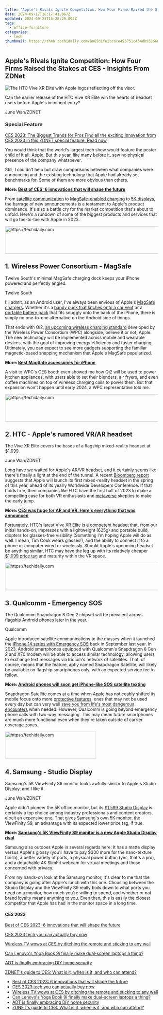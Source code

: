 ```yaml
---
title: "Apple's Rivals Ignite Competition: How Four Firms Raised the Stakes at CES - Insights From ZDNet"
date: 2024-09-17T16:17:41.067Z
updated: 2024-09-23T16:28:29.092Z
tags:
  - office-furniture
categories:
  - tech
thumbnail: https://thmb.techidaily.com/b865d1fe2bcace495751c454db93866647380420be6c31ae58cdceea73012a33.jpg
---
```


## Apple's Rivals Ignite Competition: How Four Firms Raised the Stakes at CES - Insights From ZDNet

![The HTC Vive XR Elite with Apple logos reflecting off the visor.](https://www.zdnet.com/a/img/resize/edc7a9ab866360aedd62c4d542650b7632b0024e/2023/01/09/264314f5-c3a4-454b-b5e0-7c8ba66d30b1/htc-vive-xr-elite-apple-logo.jpg?auto=webp&width=1280)

Can the earlier release of the HTC Vive XR Elite win the hearts of headset users before Apple's imminent entry?

June Wan/ZDNET

### Special Feature

[CES 2023: The Biggest Trends for Pros Find all the exciting innovation from CES 2023 in this ZDNET special feature.  Read now](https://www.zdnet.com/topic/ces-2023-the-biggest-trends-for-pros/)

You would think that the world's largest tech show would feature the poster child of it all: Apple. But this year, like many before it, saw no physical presence of the company whatsoever. 

Still, I couldn't help but draw comparisons between what companies were announcing and the existing technology that Apple had already set benchmarks for. Some of them are more obvious than others.

**More: [Best of CES: 6 innovations that will shape the future](https://www.zdnet.com/article/best-of-ces-2023-innovations-that-will-shape-the-future/)**

From [satellite communication](https://www.zdnet.com/article/android-phones-will-soon-get-iphone-like-sos-satellite-texting/) to [MagSafe-enabled charging](https://www.zdnet.com/article/iphone-magsafe-style-wireless-charging-could-soon-be-everywhere-including-your-android-phone/) to [5K displays](https://www.zdnet.com/article/samsungs-5k-viewfinity-s9-monitor-is-a-new-apple-studio-display-rival/), the barrage of new announcements is a testament to Apple's product dominance. It's also a battle cry for the market competition that's about to unfold. Here's a rundown of some of the biggest products and services that will go toe-to-toe with Apple in 2023.

<!-- affiliate ads begin -->
<a href="https://appsumo.8odi.net/c/5597632/2151858/7443" target="_top" id="2151858">
  <img src="//a.impactradius-go.com/display-ad/7443-2151858" border="0" alt="https://techidaily.com" width="600" height="90"/>
</a>
<img height="0" width="0" src="https://appsumo.8odi.net/i/5597632/2151858/7443" style="position:absolute;visibility:hidden;" border="0" />
<!-- affiliate ads end -->

## 1\. Wireless Power Consortium - MagSafe

Twelve South's minimal MagSafe charging dock keeps your iPhone powered and perfectly angled.

Twelve South

I'll admit, as an Android user, I've always been envious of Apple's [MagSafe chargers](https://apple.sjv.io/c/159047/435031/7613?&sharedId=zdnet&u=https%3A%2F%2Fwww.apple.com%2Fshop%2Fproduct%2FMHXH3AM%2FA%2Fmagsafe-charger&subId1=zd-%5F%5FCOM%5FCLICK%5FID%5F%5F-dtp). Whether it's a [handy puck that latches onto a car vent](https://buy.geni.us/Proxy.ashx?TSID=368250&GR%5FURL=https%3A%2F%2Fwww.amazon.com%2FBelkin-MagSafe-iPhone-Magnetically-Mounted%2Fdp%2FB08LQVD6ZR%3Ftag%3Dzd-buy-button-20%26ascsubtag%3D%5F%5FCOM%5FCLICK%5FID%5F%5F%7C8b92c26b-8155-499a-bdae-dbabd78074c4%7Cdtp&dtb=1) or a [portable battery pack](https://www.zdnet.com/article/this-59-anker-magsafe-charger-offers-something-apples-doesnt/) that fits snuggly onto the back of the iPhone, there is simply no one-to-one alternative on the Android side of things.

That ends with Qi2, [an upcoming wireless charging standard](https://www.zdnet.com/article/iphone-magsafe-style-wireless-charging-could-soon-be-everywhere-including-your-android-phone/) developed by the Wireless Power Consortium (WPC) alongside, believe it or not, Apple. The new technology will be implemented across mobile and wearable devices, with the goal of improving energy efficiency and faster charging. Ultimately, you can expect to see more gadgets supporting the familiar magnetic-based snapping mechanism that Apple's MagSafe popularized. 

**More: [Best MagSafe accessories for iPhone](https://www.zdnet.com/article/best-magsafe-accessory/)**

A visit to WPC's CES booth even showed me how Qi2 will be used to power kitchen appliances, with users able to set their blenders, air fryers, and even coffee machines on top of wireless charging coils to power them. But that expansion won't happen until early 2024, a WPC representative told me.

<!-- affiliate ads begin -->
<a href="https://appsumo.8odi.net/c/5597632/2137412/7443" target="_top" id="2137412">
  <img src="//a.impactradius-go.com/display-ad/7443-2137412" border="0" alt="https://techidaily.com" width="728" height="90"/>
</a>
<img height="0" width="0" src="https://appsumo.8odi.net/i/5597632/2137412/7443" style="position:absolute;visibility:hidden;" border="0" />
<!-- affiliate ads end -->

## 2\. HTC - Apple's rumored VR/AR headset

The Vive XR Elite covers the bases of a flagship mixed-reality headset at $1,099.

June Wan/ZDNET

Long have we waited for Apple's AR/VR headset, and it certainly seems like there's finally a light at the end of the tunnel. A recent [Bloomberg report](https://www.bloomberg.com/news/newsletters/2023-01-08/when-will-apple-launch-the-reality-pro-mixed-reality-headset-apple-2023-devices-lcnfzkc7) suggests that Apple will launch its first mixed-reality headset in the spring of this year, ahead of its yearly Worldwide Developers Conference. If that holds true, then companies like HTC have the first half of 2023 to make a compelling case for both VR enthusiasts and [metaverse](https://www.zdnet.com/article/what-is-the-metaverse-and-who-will-build-it/) skeptics to make the early jump. 

**More: [CES was huge for AR and VR. Here's everything that was announced](https://www.zdnet.com/article/ces-2023-was-huge-for-ar-and-vr-heres-everything-important-that-was-announced/)**

Fortunately, HTC's latest [Vive XR Elite](https://www.zdnet.com/article/htcs-vive-xr-elite-aims-to-be-the-new-premium-headset-for-the-masses/) is a competent headset that, from our initial hands-on, impresses with a lightweight (625g) and portable build, diopters for glasses-free visibility (Something I'm hoping Apple will do as well. I mean, Tim Cook wears glasses!), and the ability to connect it to a phone or computer wired or wirelessly. Should Apple's upcoming headset be anything similar, HTC may have the leg up with its relatively cheaper [$1,099 price tag](https://www.anrdoezrs.net/links/9041660/type/dlg/sid/zd-%5F%5FCOM%5FCLICK%5FID%5F%5F-dtp/https://www.vive.com/us/product/vive-xr-elite/overview/) and maturity within the VR space.

<!-- affiliate ads begin -->
<a href="https://appsumo.8odi.net/c/5597632/2094415/7443" target="_top" id="2094415">
  <img src="//a.impactradius-go.com/display-ad/7443-2094415" border="0" alt="https://techidaily.com" width="728" height="90"/>
</a>
<img height="0" width="0" src="https://appsumo.8odi.net/i/5597632/2094415/7443" style="position:absolute;visibility:hidden;" border="0" />
<!-- affiliate ads end -->

## 3\. Qualcomm - Emergency SOS

The Qualcomm Snapdragon 8 Gen 2 chipset will be prevalent across flagship Android phones later in the year.

Qualcomm

Apple introduced satellite communications to the masses when it launched the [iPhone 14 series with Emergency SOS](https://www.zdnet.com/article/how-the-apple-iphone-14-connects-to-satellites-during-emergencies/) back in September last year. In 2023, Android smartphones equipped with Qualcomm's Snapdragon 8 Gen 2 and X70 modem will be able to access similar technology, allowing users to exchange text messages via Iridium's network of satellites. That, of course, means that the feature, aptly named Snapdragon Satellite, will likely be available on flagship smartphones only, with an expected service fee to follow.

**More: [Android phones will soon get iPhone-like SOS satellite texting](https://www.zdnet.com/article/android-phones-will-soon-get-iphone-like-sos-satellite-texting/)**

Snapdragon Satellite comes at a time when Apple has noticeably shifted its mobile focus onto more [protective features](https://www.zdnet.com/article/apple-announces-a-brand-new-life-saving-feature-crash-detection/), ones that may not be used every day but can very well [save you from life's most dangerous encounters](https://www.zdnet.com/article/the-iphone-14s-satellite-texting-feature-saves-stranded-snowmobiler-in-alaska/) when needed. However, Qualcomm is going beyond emergency phone calls with two-way messaging. This may mean future smartphones are much more functional even when they're taken outside of carrier coverage zones. 

<!-- affiliate ads begin -->
<a href="https://aligracehair.sjv.io/c/5597632/2135355/19272" target="_top" id="2135355">
  <img src="//a.impactradius-go.com/display-ad/19272-2135355" border="0" alt="https://techidaily.com" width="300" height="90"/>
</a>
<img height="0" width="0" src="https://aligracehair.sjv.io/i/5597632/2135355/19272" style="position:absolute;visibility:hidden;" border="0" />
<!-- affiliate ads end -->

## 4\. Samsung - Studio Display

Samsung's 5K ViewFinity S9 monitor looks awfully similar to Apple's Studio Display, and I like it.

June Wan/ZDNET

Apple didn't pioneer the 5K office monitor, but its [$1,599 Studio Display](https://buy.geni.us/Proxy.ashx?TSID=368250&GR%5FURL=https%3A%2F%2Fwww.amazon.com%2FApple-Studio-Display-Standard-Tilt-Adjustable%2Fdp%2FB09V3GZD32%3Ftag%3Dzd-buy-button-20%26ascsubtag%3D%5F%5FCOM%5FCLICK%5FID%5F%5F%7C8b92c26b-8155-499a-bdae-dbabd78074c4%7Cdtp&dtb=1) is certainly a top choice among industry professionals and content creators, albeit an expensive one. That gives Samsung's own 5K monitor, the ViewFinity S9, an advantage with its expected lower price tag, if true. 

**More: [Samsung's 5K ViewFinity S9 monitor is a new Apple Studio Display rival](https://www.zdnet.com/article/samsungs-5k-viewfinity-s9-monitor-is-a-new-apple-studio-display-rival/)**

Samsung also outdoes Apple in several regards here: It has a matte display versus Apple's glossy (you'll have to pay $300 more for the nano-texture finish), a better variety of ports, a physical power button (yes, that's a pro), and a detachable 4K SlimFit webcam for virtual meetings and those concerned with privacy. 

From my hands-on look at the Samsung monitor, it's clear to me that the company is going after Apple's lunch with this one. Choosing between the Studio Display and the ViewFinity S9 really boils down to what ports you need on a monitor, how much you're willing to spend, and whether or not brand loyalty means anything to you. Even then, this is easily the closest competitor that Apple has had in the monitor space in a long time.

#### CES 2023

[Best of CES 2023: 6 innovations that will shape the future](https://www.zdnet.com/article/best-of-ces-2023-innovations-that-will-shape-the-future/ "Best of CES 2023: 6 innovations that will shape the future")

[CES 2023 tech you can actually buy now](https://www.zdnet.com/article/ces-2023-tech-you-can-buy/ "CES 2023 tech you can actually buy now")

[Wireless TV wows at CES by ditching the remote and sticking to any wall](https://www.zdnet.com/article/groundbreaking-wireless-tv-ditches-the-remote-and-sticks-to-any-wall-without-a-mount/ "Wireless TV wows at CES by ditching the remote and sticking to any wall")

[Can Lenovo's Yoga Book 9i finally make dual-screen laptops a thing?](https://www.zdnet.com/article/can-lenovos-yoga-book-9i-finally-make-dual-screen-laptops-a-thing/ "Can Lenovo's Yoga Book 9i finally make dual-screen laptops a thing?")

[ADT is finally embracing DIY home security](https://www.zdnet.com/article/adt-is-finally-embracing-diy-home-security/ "ADT is finally embracing DIY home security")

[ZDNET's guide to CES: What is it, when is it, and who can attend?](https://www.zdnet.com/article/zdnets-guide-to-ces-2024-what-is-it-and-who-can-attend/ "ZDNET's guide to CES: What is it, when is it, and who can attend?")

* [Best of CES 2023: 6 innovations that will shape the future](https://www.zdnet.com/article/best-of-ces-2023-innovations-that-will-shape-the-future/ "Best of CES 2023: 6 innovations that will shape the future")
* [CES 2023 tech you can actually buy now](https://www.zdnet.com/article/ces-2023-tech-you-can-buy/ "CES 2023 tech you can actually buy now")
* [Wireless TV wows at CES by ditching the remote and sticking to any wall](https://www.zdnet.com/article/groundbreaking-wireless-tv-ditches-the-remote-and-sticks-to-any-wall-without-a-mount/ "Wireless TV wows at CES by ditching the remote and sticking to any wall")
* [Can Lenovo's Yoga Book 9i finally make dual-screen laptops a thing?](https://www.zdnet.com/article/can-lenovos-yoga-book-9i-finally-make-dual-screen-laptops-a-thing/ "Can Lenovo's Yoga Book 9i finally make dual-screen laptops a thing?")
* [ADT is finally embracing DIY home security](https://www.zdnet.com/article/adt-is-finally-embracing-diy-home-security/ "ADT is finally embracing DIY home security")
* [ZDNET's guide to CES: What is it, when is it, and who can attend?](https://www.zdnet.com/article/zdnets-guide-to-ces-2024-what-is-it-and-who-can-attend/ "ZDNET's guide to CES: What is it, when is it, and who can attend?")

<ins class="adsbygoogle"
     style="display:block"
     data-ad-format="autorelaxed"
     data-ad-client="ca-pub-7571918770474297"
     data-ad-slot="1223367746"></ins>

<ins class="adsbygoogle"
     style="display:block"
     data-ad-client="ca-pub-7571918770474297"
     data-ad-slot="8358498916"
     data-ad-format="auto"
     data-full-width-responsive="true"></ins>



